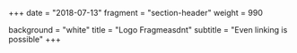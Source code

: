 +++
date = "2018-07-13"
fragment = "section-header"
weight = 990

background = "white"
title = "Logo Fragmeasdnt"
subtitle = "Even linking is possible"
+++
